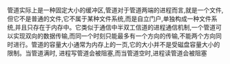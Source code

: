 管道实际上是一种固定大小的缓冲区,管道对于管道两端的进程而言,就是一个文件,但它不是普通的文件,它不属于某种文件系统,而是自立门户,单独构成一种文件系统,并且只存在于内存中。它类似于通信中半双工信道的进程通信机制,一个管道可以实现双向的数据传输,而同一个时刻只能最多有一个方向的传输,不能两个方向同时进行。管道的容量大小通常为内存上的一页,它的大小并不是受磁盘容量大小的限制。当管道满时, 进程写管道会被阻塞,而当管道空时,进程读管道会被阻塞

